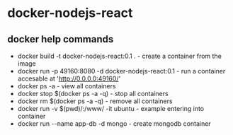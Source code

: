 # docker-nodejs-react

## docker help commands

- docker build -t docker-nodejs-react:0.1 .  - create a container from the image
- docker run -p 49160:8080 -d  docker-nodejs-react:0.1 - run a container accesable at 'http://0.0.0.0:49160/'
- docker ps -a - view all containers
- docker stop $(docker ps -a -q)  - stop all containers
- docker rm $(docker ps -a -q) - remove all containers
- docker run -v $(pwd)/:/www/ -it ubuntu - example entering into container
- docker run --name app-db -d mongo - create mongodb container